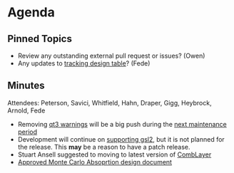 Agenda
======

Pinned Topics
-------------
* Review any outstanding external pull request or issues? (Owen)
* Any updates to [tracking design table](https://github.com/mantidproject/documents/blob/master/Project-Management/TechnicalSteeringCommittee/reports/TSC-TrackingDesignProposals.md)? (Fede)

Minutes
---------
Attendees: Peterson, Savici, Whitfield, Hahn, Draper, Gigg, Heybrock, Arnold, Fede

* Removing [qt3 warnings](http://builds.mantidproject.org/job/master_clean-Qt3-warnings/) will be a big push during the [next maintenance period](https://github.com/mantidproject/documents/blob/master/Project-Management/TechnicalSteeringCommittee/reports/MaintenanceTasks.md)
* Development will continue on [supporting gsl2](https://github.com/mantidproject/mantid/issues/15421), but it is not planned for the release. This **may** be a reason to have a patch release.
* Stuart Ansell suggested to moving to latest version of [CombLayer](https://github.com/SAnsell/CombLayer)
* [Approved Monte Carlo Absoprtion design document](https://github.com/mantidproject/documents/pull/15)
